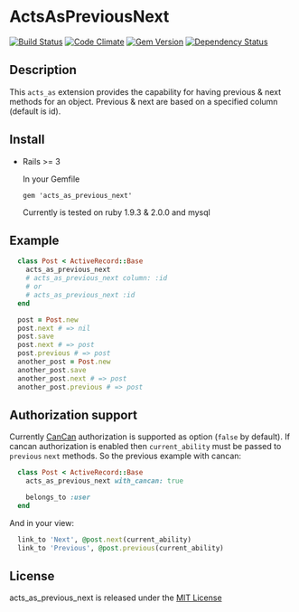 # ActsAsPreviousNext

[![Build Status](https://travis-ci.org/chief/acts_as_previous_next.png?branch=master)](https://travis-ci.org/chief/acts_as_previous_next)
[![Code Climate](https://codeclimate.com/github/chief/acts_as_previous_next.png)](https://codeclimate.com/github/chief/acts_as_previous_next)
[![Gem Version](https://badge.fury.io/rb/acts_as_previous_next.png)](http://badge.fury.io/rb/acts_as_previous_next)
[![Dependency Status](https://gemnasium.com/chief/acts_as_previous_next.png)](https://gemnasium.com/chief/acts_as_previous_next)

## Description

This `acts_as` extension provides the capability for having previous & next methods
for an object. Previous & next are based on a specified column (default is id).

## Install

* Rails >= 3

  In your Gemfile

    `gem 'acts_as_previous_next'`

  Currently is tested on ruby 1.9.3 & 2.0.0 and mysql

## Example

```ruby
  class Post < ActiveRecord::Base
    acts_as_previous_next
    # acts_as_previous_next column: :id
    # or
    # acts_as_previous_next :id
  end

  post = Post.new
  post.next # => nil
  post.save
  post.next # => post
  post.previous # => post
  another_post = Post.new
  another_post.save
  another_post.next # => post
  another_post.previous # => post
```

## Authorization support

Currently [CanCan](https://github.com/ryanb/cancan) authorization is supported
as option (`false` by default). If cancan authorization is enabled then `current_ability`
must be passed to `previous` `next` methods. So the previous example with cancan:

```ruby
  class Post < ActiveRecord::Base
    acts_as_previous_next with_cancan: true

    belongs_to :user
  end
```

And in your view:

```ruby
  link_to 'Next', @post.next(current_ability)
  link_to 'Previous', @post.previous(current_ability)
```

## License

acts_as_previous_next is released under the [MIT License](http://opensource.org/licenses/MIT)

